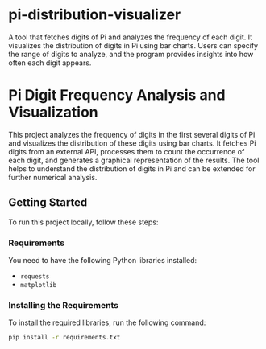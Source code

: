 # pi-distribution-visualizer
A tool that fetches digits of Pi and analyzes the frequency of each digit. It visualizes the distribution of digits in Pi using bar charts. Users can specify the range of digits to analyze, and the program provides insights into how often each digit appears.

# Pi Digit Frequency Analysis and Visualization

This project analyzes the frequency of digits in the first several digits of Pi and visualizes the distribution of these digits using bar charts. It fetches Pi digits from an external API, processes them to count the occurrence of each digit, and generates a graphical representation of the results. The tool helps to understand the distribution of digits in Pi and can be extended for further numerical analysis.

## Getting Started

To run this project locally, follow these steps:

### Requirements
You need to have the following Python libraries installed:
- `requests`
- `matplotlib`

### Installing the Requirements
To install the required libraries, run the following command:

```bash
pip install -r requirements.txt
